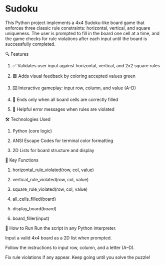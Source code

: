 # Sudoku
This Python project implements a 4x4 Sudoku-like board game that enforces three classic rule constraints: horizontal, vertical, and square uniqueness. The user is prompted to fill in the board one cell at a time, and the game checks for rule violations after each input until the board is successfully completed.

🔍 Features
1. ✅ Validates user input against horizontal, vertical, and 2x2 square rules

2. 🟩 Adds visual feedback by coloring accepted values green

3. ⌨️ Interactive gameplay: input row, column, and value (A–D)

4. 🎯 Ends only when all board cells are correctly filled

5. 🧠 Helpful error messages when rules are violated

🛠 Technologies Used
1. Python (core logic)

2. ANSI Escape Codes for terminal color formatting

3. 2D Lists for board structure and display

📌 Key Functions
1. horizontal_rule_violated(row, col, value)

2. vertical_rule_violated(row, col, value)

3. square_rule_violated(row, col, value)

4. all_cells_filled(board)

5. display_board(board)

6. board_filler(input)

🧪 How to Run
Run the script in any Python interpreter.

Input a valid 4x4 board as a 2D list when prompted.

Follow the instructions to input row, column, and a letter (A–D).

Fix rule violations if any appear. Keep going until you solve the puzzle!
